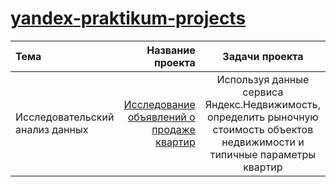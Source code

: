 # [yandex-praktikum-projects](https://github.com/AlexandraKulikova/yandex-praktikum-projects)
| Тема | Название проекта | Задачи проекта |
| :-------------------- | ---------------------: |:---------------------------:|
| Исследовательский анализ данных  | [Исследование объявлений о продаже квартир](https://github.com/AlexandraKulikova/yandex-praktikum-projects/blob/main/%D0%98%D1%81%D1%81%D0%BB%D0%B5%D0%B4%D0%BE%D0%B2%D0%B0%D1%82%D0%B5%D0%BB%D1%8C%D1%81%D0%BA%D0%B8%D0%B9%20%D0%B0%D0%BD%D0%B0%D0%BB%D0%B8%D0%B7%20%D0%B4%D0%B0%D0%BD%D0%BD%D1%8B%D1%85/sale_of_apartments.ipynb) | Используя данные сервиса Яндекс.Недвижимость, определить рыночную стоимость объектов недвижимости и типичные параметры квартир |

